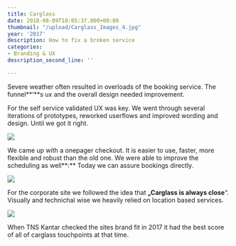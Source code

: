 ```yaml
---
title: Carglass
date: 2018-08-09T18:05:37.000+00:00
thumbnail: "/upload/Carglass_Images_4.jpg"
year: '2017'
description: How to fix a broken service
categories:
- Branding & UX
description_second_line: ''

---
```

Severe weather often resulted in overloads of the booking service. The funnel**’**s ux and the overall design needed improvement.

For the self service validated UX was key. We went through several iterations of prototypes, reworked userflows and improved wording and design. Until we got it right.

![](/upload/Carglass_Images_3.jpg)

We came up with a onepager checkout. It is easier to use, faster, more flexible and robust than the old one. We were able to improve the scheduling as well**:** Today we can assure bookings directly.

![](/upload/Carglass_Images_9.jpg)

For the corporate site we followed the idea that **„Carglass is always close**“. Visually and technichal wise we heavily relied on location based services.

![](/upload/Carglass_Images_4.jpg)

When TNS Kantar checked the sites brand fit in 2017 it had the best score of all of carglass touchpoints at that time.